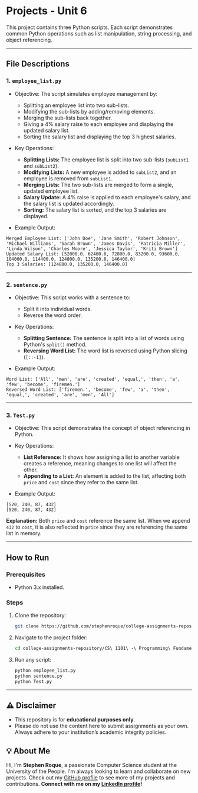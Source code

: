 # Projects - Unit 6

This project contains three Python scripts. Each script demonstrates common Python operations such as list manipulation, string processing, and object referencing.

---
## File Descriptions

### 1. `employee_list.py`

- Objective:
The script simulates employee management by:
    - Splitting an employee list into two sub-lists.
    - Modifying the sub-lists by adding/removing elements.
    - Merging the sub-lists back together.
    - Giving a 4% salary raise to each employee and displaying the updated salary list.
    - Sorting the salary list and displaying the top 3 highest salaries.

- Key Operations:
    - **Splitting Lists:** The employee list is split into two sub-lists (`subList1` and `subList2`).
    - **Modifying Lists:** A new employee is added to `subList2`, and an employee is removed from `subList1`.
    - **Merging Lists:** The two sub-lists are merged to form a single, updated employee list.
    - **Salary Update:** A 4% raise is applied to each employee's salary, and the salary list is updated accordingly.
    - **Sorting:** The salary list is sorted, and the top 3 salaries are displayed.


- Example Output:
```plaintext
Merged Employee List: ['John Doe', 'Jane Smith', 'Robert Johnson', 'Michael Williams', 'Sarah Brown', 'James Davis', 'Patricia Miller', 'Linda Wilson', 'Charles Moore', 'Jessica Taylor', 'Kriti Brown']
Updated Salary List: [52000.0, 62400.0, 72800.0, 83200.0, 93600.0, 104000.0, 114400.0, 124800.0, 135200.0, 146400.0]
Top 3 Salaries: [124800.0, 135200.0, 146400.0]
```

---

### 2. `sentence.py`

- Objective:
This script works with a sentence to:
    - Split it into individual words.
    - Reverse the word order.

- Key Operations:
    - **Splitting Sentence:** The sentence is split into a list of words using Python's `split()` method.
    - **Reversing Word List:** The word list is reversed using Python slicing (`[::-1]`).

- Example Output:
```plaintext
Word List: ['All', 'men', 'are', 'created', 'equal,', 'then', 'a', 'few', 'become', 'firemen.']
Reversed Word List: ['firemen.', 'become', 'few', 'a', 'then', 'equal,', 'created', 'are', 'men', 'All']
```

---

### 3. `Test.py`

- Objective:
This script demonstrates the concept of object referencing in Python.

- Key Operations:
    - **List Reference:** It shows how assigning a list to another variable creates a reference, meaning changes to one list will affect the other.
    - **Appending to a List:** An element is added to the list, affecting both `price` and `cost` since they refer to the same list.

- Example Output:
```plaintext
[520, 240, 87, 432]
[520, 240, 87, 432]
```

**Explanation:** Both `price` and `cost` reference the same list. When we append `432` to `cost`, it is also reflected in `price` since they are referencing the same list in memory.

---

## How to Run

### Prerequisites
- Python 3.x installed.

### Steps
1. Clone the repository:
   ```bash
   git clone https://github.com/stephenroque/college-assignments-repository.git
   ```
2. Navigate to the project folder:
   ```bash
   cd college-assignments-repository/CS\ 1101\ -\ Programming\ Fundamentals/Unit\ 6/
   ```
3. Run any script:
   ```bash
   python employee_list.py
   python sentence.py
   python Test.py
   ```

--- 

## ⚠️ Disclaimer

- This repository is for **educational purposes only**. 
- Please do not use the content here to submit assignments as your own. Always adhere to your institution’s academic integrity policies. 

## 💡 About Me

Hi, I'm **Stephen Roque**, a passionate Computer Science student at the University of the People. I'm always looking to learn and collaborate on new projects. Check out my [GitHub profile](https://github.com/stephenroque) to see more of my projects and contributions. **Connect with me on my [LinkedIn profile](https://www.linkedin.com/in/stephenroque/)!**

